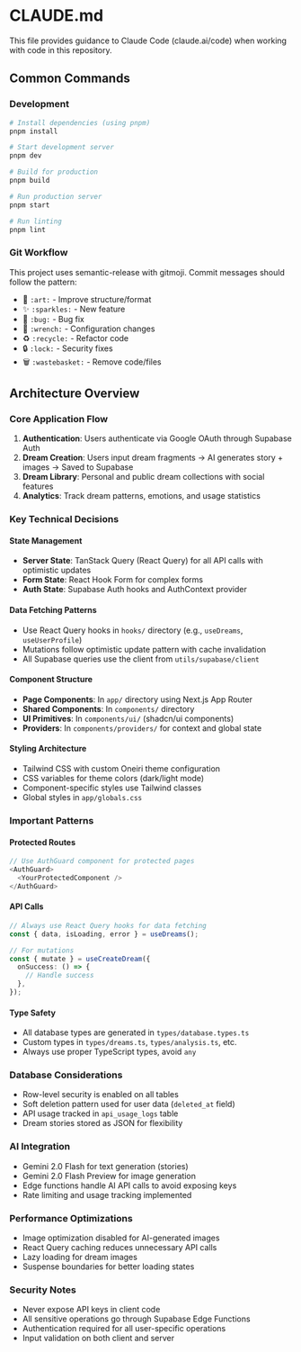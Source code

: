 # CLAUDE.md

This file provides guidance to Claude Code (claude.ai/code) when working with code in this repository.

## Common Commands

### Development

```bash
# Install dependencies (using pnpm)
pnpm install

# Start development server
pnpm dev

# Build for production
pnpm build

# Run production server
pnpm start

# Run linting
pnpm lint
```

### Git Workflow

This project uses semantic-release with gitmoji. Commit messages should follow the pattern:

- 🎨 `:art:` - Improve structure/format
- ✨ `:sparkles:` - New feature
- 🐛 `:bug:` - Bug fix
- 🔧 `:wrench:` - Configuration changes
- ♻️ `:recycle:` - Refactor code
- 🔒 `:lock:` - Security fixes
- 🗑️ `:wastebasket:` - Remove code/files

## Architecture Overview

### Core Application Flow

1. **Authentication**: Users authenticate via Google OAuth through Supabase Auth
2. **Dream Creation**: Users input dream fragments → AI generates story + images → Saved to Supabase
3. **Dream Library**: Personal and public dream collections with social features
4. **Analytics**: Track dream patterns, emotions, and usage statistics

### Key Technical Decisions

#### State Management

- **Server State**: TanStack Query (React Query) for all API calls with optimistic updates
- **Form State**: React Hook Form for complex forms
- **Auth State**: Supabase Auth hooks and AuthContext provider

#### Data Fetching Patterns

- Use React Query hooks in `hooks/` directory (e.g., `useDreams`, `useUserProfile`)
- Mutations follow optimistic update pattern with cache invalidation
- All Supabase queries use the client from `utils/supabase/client`

#### Component Structure

- **Page Components**: In `app/` directory using Next.js App Router
- **Shared Components**: In `components/` directory
- **UI Primitives**: In `components/ui/` (shadcn/ui components)
- **Providers**: In `components/providers/` for context and global state

#### Styling Architecture

- Tailwind CSS with custom Oneiri theme configuration
- CSS variables for theme colors (dark/light mode)
- Component-specific styles use Tailwind classes
- Global styles in `app/globals.css`

### Important Patterns

#### Protected Routes

```typescript
// Use AuthGuard component for protected pages
<AuthGuard>
  <YourProtectedComponent />
</AuthGuard>
```

#### API Calls

```typescript
// Always use React Query hooks for data fetching
const { data, isLoading, error } = useDreams();

// For mutations
const { mutate } = useCreateDream({
  onSuccess: () => {
    // Handle success
  },
});
```

#### Type Safety

- All database types are generated in `types/database.types.ts`
- Custom types in `types/dreams.ts`, `types/analysis.ts`, etc.
- Always use proper TypeScript types, avoid `any`

### Database Considerations

- Row-level security is enabled on all tables
- Soft deletion pattern used for user data (`deleted_at` field)
- API usage tracked in `api_usage_logs` table
- Dream stories stored as JSON for flexibility

### AI Integration

- Gemini 2.0 Flash for text generation (stories)
- Gemini 2.0 Flash Preview for image generation
- Edge functions handle AI API calls to avoid exposing keys
- Rate limiting and usage tracking implemented

### Performance Optimizations

- Image optimization disabled for AI-generated images
- React Query caching reduces unnecessary API calls
- Lazy loading for dream images
- Suspense boundaries for better loading states

### Security Notes

- Never expose API keys in client code
- All sensitive operations go through Supabase Edge Functions
- Authentication required for all user-specific operations
- Input validation on both client and server

